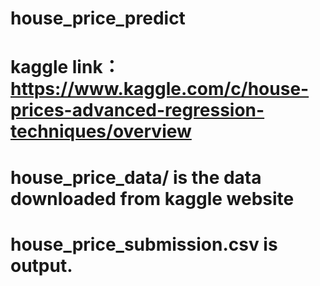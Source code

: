 # house_price_predict

# kaggle link：https://www.kaggle.com/c/house-prices-advanced-regression-techniques/overview

# house_price_data/ is the data downloaded from kaggle website

# house_price_submission.csv is output.

